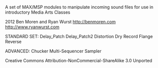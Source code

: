 A set of MAX/MSP modules to manipulate incoming sound files for use in introductory Media Arts Classes

2012
Ben Moren and Ryan Wurst
http://benmoren.com
http://www.ryanwurst.com

STANDARD SET:
Delay_Patch
Delay_Patch2
Distortion
Dry Record
Flange
Reverse

ADVANCED:
Chucker
Multi-Sequencer
Sampler

Creative Commons Attribution-NonCommercial-ShareAlike 3.0 Unported





